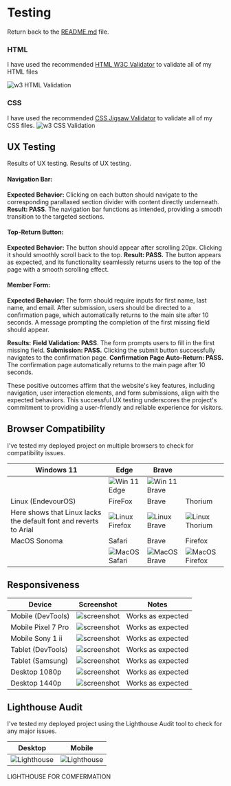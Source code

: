 # Testing

Return back to the [README.md](README.md) file.


### HTML

I have used the recommended [HTML W3C Validator](https://validator.w3.org) to validate all of my HTML files

![w3 HTML Validation](resources/w3valid-html.png "Valid w3 HTML")


### CSS

I have used the recommended [CSS Jigsaw Validator](https://jigsaw.w3.org/css-validator) to validate all of my CSS files.
![w3 CSS Validation](resources/w3valid-css.png "Valid w3 CSS")


## UX Testing

Results of UX testing. 
Results of UX testing. 
#### **Navigation Bar:**
**Expected Behavior:** Clicking on each button should navigate to the corresponding parallaxed section divider with content directly underneath.
**Result: PASS**. The navigation bar functions as intended, providing a smooth transition to the targeted sections.

#### **Top-Return Button:**
**Expected Behavior:** The button should appear after scrolling 20px. Clicking it should smoothly scroll back to the top.
**Result: PASS.** The button appears as expected, and its functionality seamlessly returns users to the top of the page with a smooth scrolling effect.

#### **Member Form:**
**Expected Behavior:** The form should require inputs for first name, last name, and email. After submission, users should be directed to a confirmation page, which automatically returns to the main site after 10 seconds. A message prompting the completion of the first missing field should appear.

**Results:**
**Field Validation: PASS**. The form prompts users to fill in the first missing field.
**Submission: PASS.** Clicking the submit button successfully navigates to the confirmation page.
**Confirmation Page Auto-Return: PASS.** The confirmation page automatically returns to the main page after 10 seconds.

These positive outcomes affirm that the website's key features, including navigation, user interaction elements, and form submissions, align with the expected behaviors. This successful UX testing underscores the project's commitment to providing a user-friendly and reliable experience for visitors.

## Browser Compatibility

I've tested my deployed project on multiple browsers to check for compatibility issues.

| Windows 11 | Edge | Brave |  |
| --- | --- | --- | --- |
| |![Win 11 Edge](resources/comp-edge.png "Win 11 Edge")|![Win 11 Brave](resources/comp-brave.png "Win 11 Brave")|   |
| Linux (EndevourOS) | FireFox | Brave | Thorium |
|Here shows that Linux lacks the default font and reverts to Arial |![Linux Firefox](resources/comp-lnx-firefox.png "Linux Firefox")|![Linux Brave](resources/comp-lnx-brave.png "Linux Brave")|![Linux Thorium](resources/comp-lnx-thorium.png "Linux Thoium") |
| MacOS Sonoma | Safari | Brave | Firefox |
| |![MacOS Safari](resources/comp-mac-safari.png "Linux Firefox")|![MacOS Brave](resources/comp-mac-brave.png "Linux Brave")| ![MacOS Firefox](resources/comp-mac-firefox.png "Linux Firefox")  |


## Responsiveness

| Device | Screenshot | Notes |
| --- | --- | --- |
| Mobile (DevTools) | ![screenshot](resources//responsive-mobile-dev.png) | Works as expected |
| Mobile Pixel 7 Pro | ![screenshot](resources//responsive-mobile-p7p.png) | Works as expected |
| Mobile Sony 1 ii | ![screenshot](resources//responsive-mobile-sony1ii.png) | Works as expected |
| Tablet (DevTools) | ![screenshot](resources//responsive-tablet-dev.png) | Works as expected |
| Tablet (Samsung) | ![screenshot](resources//responsive-tablet-samsung.jpg) | Works as expected |
| Desktop 1080p | ![screenshot](resources//responsive-desktop-1080.png) | Works as expected |
| Desktop 1440p | ![screenshot](resources//responsive-desktop-1440.png) | Works as expected |


## Lighthouse Audit

I've tested my deployed project using the Lighthouse Audit tool to check for any major issues.


| Desktop | Mobile |
| --- | --- |
|![Lighthouse](resources/lighthouse-desktop.png "Lighthouse Scores desktop")|![Lighthouse](resources/lighthouse-mobile.png "Lighthouse Scores mobile")|


LIGHTHOUSE FOR COMFERMATION 